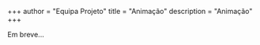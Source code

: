 +++
author = "Equipa Projeto"
title = "Animação"
description = "Animação"
+++

<!--more-->

Em breve...
